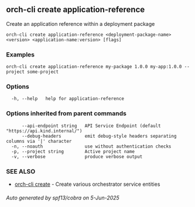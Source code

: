 ## orch-cli create application-reference

Create an application reference within a deployment package

```
orch-cli create application-reference <deployment-package-name> <version> <application-name:version> [flags]
```

### Examples

```
orch-cli create application-reference my-package 1.0.0 my-app:1.0.0 --project some-project
```

### Options

```
  -h, --help   help for application-reference
```

### Options inherited from parent commands

```
      --api-endpoint string   API Service Endpoint (default "https://api.kind.internal/")
      --debug-headers         emit debug-style headers separating columns via '|' character
  -n, --noauth                use without authentication checks
  -p, --project string        Active project name
  -v, --verbose               produce verbose output
```

### SEE ALSO

* [orch-cli create](orch-cli_create.md)	 - Create various orchestrator service entities

###### Auto generated by spf13/cobra on 5-Jun-2025
